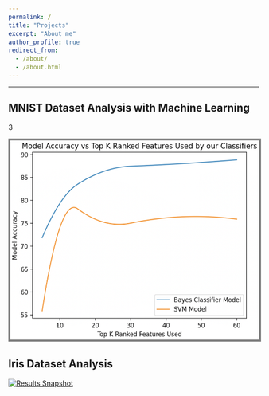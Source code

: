 ```yaml
---
permalink: /
title: "Projects"
excerpt: "About me"
author_profile: true
redirect_from: 
  - /about/
  - /about.html
---
```

***
## MNIST Dataset Analysis with Machine Learning 
3
<p>
  <a href= "https://github.com/WK-EE/MNIST-DataAnalysis-ML" title="WK-EE MNIST Dataset Analysis">
    <img src= '/images/Model_Accuracy_vs_Top_K_Ranked_Features.png' alt= "Results Snapshot" 
         style = "width: 500px; height: 400px; border: #808080 4px solid" id="my image"/>
  </a>
</p>




## Iris Dataset Analysis

<p>
  <a href= "https://github.com/WK-EE/Iris-Dataset-Analysis" title="WK-EE Iris Dataset Analysis">
    <img src= '/images/500x300.png' alt= "Results Snapshot"/>
  </a>
</p>


